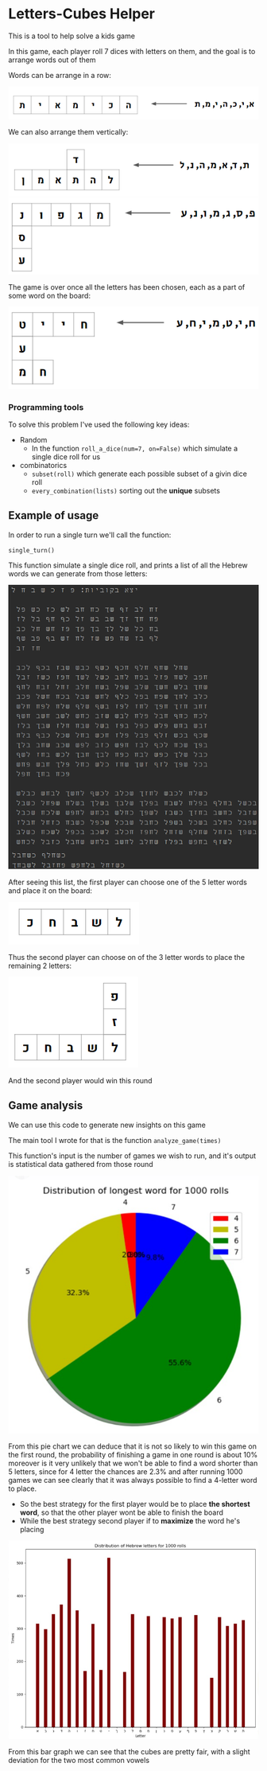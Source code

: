 # Letters-Cubes Helper
This is a tool to help solve a kids game

In this game, each player roll 7 dices with letters on them, and the goal is to arrange words out of them

Words can be arrange in a row:

![use1](https://github.com/kfirkrak/letters-game/blob/main/game_example1.png)

We can also arrange them vertically:

![use1](https://github.com/kfirkrak/letters-game/blob/main/game_example2.png)
![use1](https://github.com/kfirkrak/letters-game/blob/main/game_example3.png)

The game is over once all the letters has been chosen, each as a part of some word on the board:

![use1](https://github.com/kfirkrak/letters-game/blob/main/game_example4.png)

### Programming tools
To solve this problem I've used the following key ideas:
- Random
  - In the function ```roll_a_dice(num=7, on=False)``` which simulate a single dice roll for us
- combinatorics
  - ```subset(roll)``` which generate each possible subset of a givin dice roll
  - ```every_combination(lists)``` sorting out the **unique** subsets
## Example of usage
In order to run a single turn we'll call the function:
```
single_turn()
```
This function simulate a single dice roll, and prints a list of all the Hebrew words we can generate from those letters:

![use](https://github.com/kfirkrak/letters-game/blob/main/exemple1.png)

After seeing this list, the first player can choose one of the 5 letter words and place it on the board:

![use](https://github.com/kfirkrak/letters-game/blob/main/usage1.png)

Thus the second player can choose on of the 3 letter words to place the remaining 2 letters:

![use](https://github.com/kfirkrak/letters-game/blob/main/usage2.png)

And the second player would win this round

## Game analysis
We can use this code to generate new insights on this game

The main tool I wrote for that is the function ```analyze_game(times)```

This function's input is the number of games we wish to run, and it's output is statistical data gathered from those round

![use](https://github.com/kfirkrak/letters-game/blob/main/longest1000rolls.png)

From this pie chart we can deduce that it is not so likely to win this game on the first round, the probability of finishing a game in one round is about 10%
moreover is it very unlikely that we won't be able to find a word shorter than 5 letters, since for 4 letter the chances are 2.3% and after running 1000 games we can see clearly that it was always possible to find a 4-letter word to place.
* So the best strategy for the first player would be to place **the shortest word**, so that the other player wont be able to finish the board
* While the best strategy second player if to **maximize** the word he's placing

![use](https://github.com/kfirkrak/letters-game/blob/main/letters1000rolls.png)

From this bar graph we can see that the cubes are pretty fair, with a slight deviation for the two most common vowels
